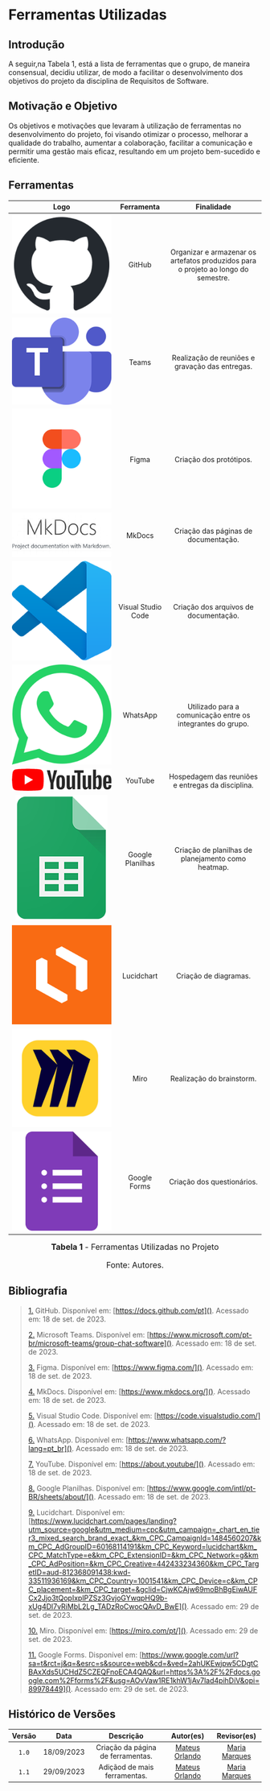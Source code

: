 # Ferramentas Utilizadas

## Introdução

A seguir,na Tabela 1, está a lista de ferramentas que o grupo, de maneira consensual, decidiu utilizar, de modo a facilitar o desenvolvimento dos objetivos do projeto da disciplina de Requisitos de Software.

## Motivação e Objetivo

Os objetivos e motivações que levaram à utilização de ferramentas no desenvolvimento do projeto, foi visando otimizar o processo, melhorar a qualidade do trabalho, aumentar a colaboração, facilitar a comunicação e permitir uma gestão mais eficaz, resultando em um projeto bem-sucedido e eficiente.

## Ferramentas

|                                                                                                                      Logo      |        Ferramenta         |                             Finalidade                               |
| :-----------------------------------------------------------------------------------------------------------------------: | :-----------------------: | :--------------------------------------------------------------------: |
|                  ![Logo do GitHub](../assets/ferramentas/github.png)                 |          GitHub           | Organizar e armazenar os artefatos produzidos para o projeto ao longo do semestre.<a id="anchor_1" href="#FRM1"></a> |
|              ![Logo do Microsoft Teams](../assets/ferramentas/teams.png)               |           Teams           |         Realização de reuniões e gravação das entregas.<a id="anchor_2" href="#FRM2"></a>          |
|             ![Logo do Figma](../assets/ferramentas/figma.png)             |     Figma      |      Criação dos protótipos. <a id="anchor_3" href="#FRM3"></a>       |
|                                    ![Logo do MkDocs](../assets/ferramentas/mkdocs.png)                                    |          MkDocs           |                  Criação das páginas de documentação.<a id="anchor_4" href="#FRM4"></a>                  |
|             ![Logo do Visual Studio Code](../assets/ferramentas/vscode.png)           |    Visual Studio Code     |                  Criação dos arquivos de documentação.<a id="anchor_5" href="#FRM5"></a>                  |
|                 ![Logo do WhatsApp](../assets/ferramentas/whatsapp.png)                 |         WhatsApp          |             Utilizado para a comunicação entre os integrantes do grupo.<a id="anchor_6" href="#FRM6"></a>             |
|                 ![Logo do YouTube](../assets/ferramentas/youtube.png)                |          YouTube          |                    Hospedagem das reuniões e entregas da disciplina.<a id="anchor_7" href="#FRM7"></a>                    |
|             ![Logo do Google Planilhas](../assets/ferramentas/gsheets.png)             |     Google Planilhas      |      Criação de planilhas de planejamento como heatmap.<a id="anchor_8" href="#FRM8"></a>       |
|             ![Logo do Lucidchart](../assets/ferramentas/lucid.png)             |     Lucidchart      |      Criação de diagramas. <a id="anchor_9" href="#FRM9"></a>       |
|             ![Logo do Miro](../assets/ferramentas/miro.png)             |     Miro      |      Realização do brainstorm. <a id="anchor_10" href="#FRM10"></a>       |
|             ![Logo do Google Forms](../assets/ferramentas/forms.png)             |     Google Forms      |      Criação dos questionários. <a id="anchor_10" href="#FRM10"></a>       |

<font size="3"><p style="text-align: center"><b>Tabela 1</b> - Ferramentas Utilizadas no Projeto</p></font>  <font size="3"><p style="text-align: center">Fonte: Autores.</p></font>

## Bibliografia

> <a id="FRM1" href="#anchor_1">1.</a> GitHub. Disponível em: [https://docs.github.com/pt](). Acessado em: 18 de set. de 2023.
>
> <a id="FRM2" href="#anchor_2">2.</a> Microsoft Teams. Disponível em: [https://www.microsoft.com/pt-br/microsoft-teams/group-chat-software](). Acessado em: 18 de set. de 2023.
>
> <a id="FRM3" href="#anchor_3">3.</a> Figma. Disponível em: [https://www.figma.com/](). Acessado em: 18 de set. de 2023.
>
> <a id="FRM4" href="#anchor_4">4.</a> MkDocs. Disponível em: [https://www.mkdocs.org/](). Acessado em: 18 de set. de 2023.
>
> <a id="FRM5" href="#anchor_5">5.</a> Visual Studio Code. Disponível em: [https://code.visualstudio.com/](). Acessado em: 18 de set. de 2023.
>
> <a id="FRM6" href="#anchor_6">6.</a> WhatsApp. Disponível em: [https://www.whatsapp.com/?lang=pt_br](). Acessado em: 18 de set. de 2023.
>
> <a id="FRM7" href="#anchor_7">7.</a> YouTube. Disponível em: [https://about.youtube/](). Acessado em: 18 de set. de 2023.
>
> <a id="FRM8" href="#anchor_8">8.</a> Google Planilhas. Disponível em: [https://www.google.com/intl/pt-BR/sheets/about/](). Acessado em: 18 de set. de 2023.
>
> <a id="FRM9" href="#anchor_9">9.</a> Lucidchart. Disponível em: [https://www.lucidchart.com/pages/landing?utm_source=google&utm_medium=cpc&utm_campaign=_chart_en_tier3_mixed_search_brand_exact_&km_CPC_CampaignId=1484560207&km_CPC_AdGroupID=60168114191&km_CPC_Keyword=lucidchart&km_CPC_MatchType=e&km_CPC_ExtensionID=&km_CPC_Network=g&km_CPC_AdPosition=&km_CPC_Creative=442433234360&km_CPC_TargetID=aud-812368091438:kwd-33511936169&km_CPC_Country=1001541&km_CPC_Device=c&km_CPC_placement=&km_CPC_target=&gclid=CjwKCAjw69moBhBgEiwAUFCx2Jjo3tQopIxpIPZSz3GvjoGYwqpHQ9b-xUg4Dl7vRiMbL2Lg_TADzRoCwocQAvD_BwE](). Acessado em: 29 de set. de 2023.
>
> <a id="FRM10" href="#anchor_10">10.</a> Miro. Disponível em: [https://miro.com/pt/](). Acessado em: 29 de set. de 2023.
>
> <a id="FRM11" href="#anchor_11">11.</a> Google Forms. Disponível em: [https://www.google.com/url?sa=t&rct=j&q=&esrc=s&source=web&cd=&ved=2ahUKEwjpw5CDgtCBAxXds5UCHdZ5CZEQFnoECA4QAQ&url=https%3A%2F%2Fdocs.google.com%2Fforms%2F&usg=AOvVaw1RE1khW1jAv7lad4pihDiV&opi=89978449](). Acessado em: 29 de set. de 2023.
>


## Histórico de Versões

| Versão  |    Data    |                        Descrição                        |                                             Autor(es)                                             |                  Revisor(es)                   |
| :-----: | :--------: | :-----------------------------------------------------: | :-----------------------------------------------------------------------------------------------: | :--------------------------------------------: |
|  `1.0`  | 18/09/2023 |            Criação da página de ferramentas.            | [Mateus Orlando](https://github.com/MateusPy) | [Maria Marques](https://github.com/EduardaSMarques) |
|  `1.1`  | 29/09/2023 |            Adiçãod de mais ferramentas.            | [Mateus Orlando](https://github.com/MateusPy) | [Maria Marques](https://github.com/EduardaSMarques) |
